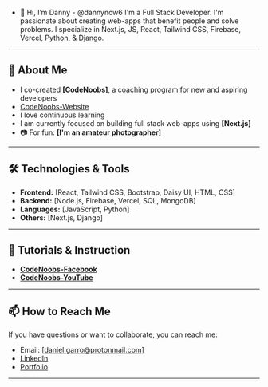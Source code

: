 - 👋 Hi, I’m Danny - @dannynow6
I'm a Full Stack Developer. I'm passionate about creating web-apps that benefit people and solve problems. I specialize in Next.js, JS, React, Tailwind CSS, Firebase, Vercel, Python, & Django.

---

## 🚀 About Me 
- I co-created **[CodeNoobs]**, a coaching program for new and aspiring developers
- [CodeNoobs-Website]([https://codenoobs.io/)
- I love continuous learning
- I am currently focused on building full stack web-apps using **[Next.js]**
- 📷 For fun: **[I'm an amateur photographer]**

---

## 🛠️ Technologies & Tools
- **Frontend:** [React, Tailwind CSS, Bootstrap, Daisy UI, HTML, CSS]
- **Backend:** [Node.js, Firebase, Vercel, SQL, MongoDB]
- **Languages:** [JavaScript, Python]
- **Others:** [Next.js, Django]  

---

## 📝 Tutorials & Instruction 
- **[CodeNoobs-Facebook](https://www.facebook.com/groups/codenoobs)**
- **[CodeNoobs-YouTube](https://www.youtube.com/@code_noobs)**

---

## 📫 How to Reach Me
If you have questions or want to collaborate, you can reach me: 
- Email: [daniel.garro@protonmail.com]
- [LinkedIn](https://linkedin.com/in/daniel-garro-151794250/)
- [Portfolio](https://dgdesignanddev.com)

---
